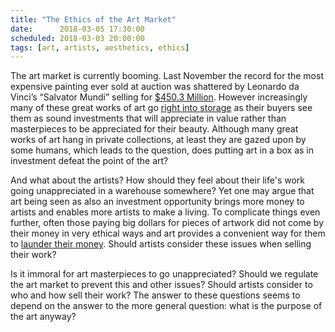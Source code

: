 ```yaml
---
title: "The Ethics of the Art Market"
date:      2018-03-05 17:30:00
scheduled: 2018-03-03 20:00:00
tags: [art, artists, aesthetics, ethics]
---
```

The art market is currently booming. Last November the record for the most expensive painting ever sold at auction was shattered by Leonardo da Vinci’s “Salvator Mundi” selling for [$450.3 Million](https://www.nytimes.com/2017/11/15/arts/design/leonardo-da-vinci-salvator-mundi-christies-auction.html). However increasingly many of these great works of art go [right into storage](https://www.nytimes.com/2016/05/29/arts/design/one-of-the-worlds-greatest-art-collections-hides-behind-this-fence.html) as their buyers see them as sound investments that will appreciate in value rather than masterpieces to be appreciated for their beauty. Although many great works of art hang in private collections, at least they are gazed upon by some humans, which leads to the question, does putting art in a box as in investment defeat the point of the art?

And what about the artists? How should they feel about their life's work going unappreciated in a warehouse somewhere? Yet one may argue that art being seen as also an investment opportunity brings more money to artists and enables more artists to make a living. To complicate things even further, often those paying big dollars for pieces of artwork did not come by their money in very ethical ways and art provides a convenient way for them to [launder their money](http://www.nytimes.com/2013/05/13/arts/design/art-proves-attractive-refuge-for-money-launderers.html). Should artists consider these issues when selling their work?

Is it immoral for art masterpieces to go unappreciated? Should we regulate the art market to prevent this and other issues? Should artists consider to who and how sell their work? The answer to these questions seems to depend on the answer to the more general question: what is the purpose of the art anyway?
